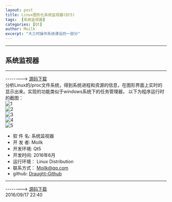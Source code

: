 ```yaml
---
layout: post
title: Linux图形化系统监视器(Qt5)
tags:  [系统监视器]
categories: [Qt]
author: Moilk
excerpt: "大三时操作系统课设的一部分"
---
```


-------------------------------------
## 系统监视器
-------------------------------------
--------> [源码下载](https://codeload.github.com/Moilk/SystemMonitor/zip/master)  
分析Linux的/proc文件系统，得到系统进程和资源的信息，在图形界面上实时的显示出来。实现的功能类似于windows系统下的任务管理器， 以下为程序运行时的截图：  
![1]({{site.baseurl}}/img/projects/SystemMonitor/1.png)  
![2]({{site.baseurl}}/img/projects/SystemMonitor/2.png)  
![3]({{site.baseurl}}/img/projects/SystemMonitor/3.png)  
![4]({{site.baseurl}}/img/projects/SystemMonitor/4.png)  
![5]({{site.baseurl}}/img/projects/SystemMonitor/5.png)  
  
+ 软 件 名: 系统监视器  
+ 开 发 者: Moilk  
+ 开发环境: Qt5  
+ 开发时间: 2016年6月  
+ 运行环境： Linux Distribution  
+ 联系方式： Moilk@qq.com  
+ github: [Draught-Github](https://github.com/Moilk/SystemMonitor)  
  
----------------------------------------
  
--------> [源码下载](https://codeload.github.com/Moilk/SystemMonitor/zip/master)  
2016/09/17 22:40
